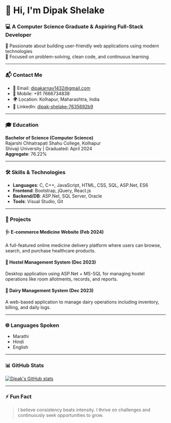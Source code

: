 # 👋 Hi, I'm Dipak Shelake

### 💻 A Computer Science Graduate & Aspiring Full-Stack Developer

🚀 Passionate about building user-friendly web applications using modern technologies  
🎯 Focused on problem-solving, clean code, and continuous learning

---

### 📬 Contact Me

- 📧 Email: [dipakarnav1432@gmail.com](mailto:dipakarnav1432@gmail.com)
- 📱 Mobile: +91 7666734838
- 🌍 Location: Kolhapur, Maharashtra, India
- 🔗 LinkedIn: [dipak-shelake-7635692b9](https://www.linkedin.com/in/dipak-shelake-7635692b9)

---

### 🎓 Education

**Bachelor of Science (Computer Science)**  
Rajarshi Chhatrapati Shahu College, Kolhapur  
Shivaji University | Graduated: April 2024  
**Aggregate**: 76.22%

---

### 🛠️ Skills & Technologies

- **Languages**: C, C++, JavaScript, HTML, CSS, SQL, ASP.Net, ES6  
- **Frontend**: Bootstrap, jQuery, React.js  
- **Backend/DB**: ASP.Net, SQL Server, Oracle  
- **Tools**: Visual Studio, Git

---

### 💼 Projects

#### 🩺 E-commerce Medicine Website (Feb 2024)
A full-featured online medicine delivery platform where users can browse, search, and purchase healthcare products.

#### 🏨 Hostel Management System (Dec 2023)
Desktop application using ASP.Net + MS-SQL for managing hostel operations like room allotments, records, and reports.

#### 🥛 Dairy Management System (Dec 2023)
A web-based application to manage dairy operations including inventory, billing, and daily logs.

---

### 🌐 Languages Spoken

- Marathi
- Hindi
- English

---

### 📊 GitHub Stats

[![Dipak's GitHub stats](https://github-readme-stats.vercel.app/api?username=Mr-Dipak2003&show_icons=true&theme=radical)](https://github.com/anuraghazra/github-readme-stats)

---

### ⚡ Fun Fact

> I believe consistency beats intensity. I thrive on challenges and continuously seek opportunities to grow.

